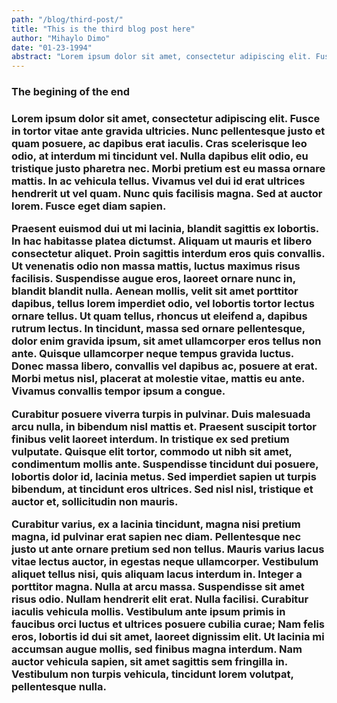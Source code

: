 ```yaml
---
path: "/blog/third-post/"
title: "This is the third blog post here"
author: "Mihaylo Dimo"
date: "01-23-1994"
abstract: "Lorem ipsum dolor sit amet, consectetur adipiscing elit. Fusce in tortor vitae ante gravida ultricies. Nunc pellentesque justo et quam posuere, ac dapibus erat iaculis. Cras scelerisque leo odio, at interdum mi tincidunt."
---
```


<h3>The begining of the end<h3>

Lorem ipsum dolor sit amet, consectetur adipiscing elit. Fusce in tortor vitae ante gravida ultricies. Nunc pellentesque justo et quam posuere, ac dapibus erat iaculis. Cras scelerisque leo odio, at interdum mi tincidunt vel. Nulla dapibus elit odio, eu tristique justo pharetra nec. Morbi pretium est eu massa ornare mattis. In ac vehicula tellus. Vivamus vel dui id erat ultrices hendrerit ut vel quam. Nunc quis facilisis magna. Sed at auctor lorem. Fusce eget diam sapien.

Praesent euismod dui ut mi lacinia, blandit sagittis ex lobortis. In hac habitasse platea dictumst. Aliquam ut mauris et libero consectetur aliquet. Proin sagittis interdum eros quis convallis. Ut venenatis odio non massa mattis, luctus maximus risus facilisis. Suspendisse augue eros, laoreet ornare nunc in, blandit blandit nulla. Aenean mollis, velit sit amet porttitor dapibus, tellus lorem imperdiet odio, vel lobortis tortor lectus ornare tellus. Ut quam tellus, rhoncus ut eleifend a, dapibus rutrum lectus. In tincidunt, massa sed ornare pellentesque, dolor enim gravida ipsum, sit amet ullamcorper eros tellus non ante. Quisque ullamcorper neque tempus gravida luctus. Donec massa libero, convallis vel dapibus ac, posuere at erat. Morbi metus nisl, placerat at molestie vitae, mattis eu ante. Vivamus convallis tempor ipsum a congue.

Curabitur posuere viverra turpis in pulvinar. Duis malesuada arcu nulla, in bibendum nisl mattis et. Praesent suscipit tortor finibus velit laoreet interdum. In tristique ex sed pretium vulputate. Quisque elit tortor, commodo ut nibh sit amet, condimentum mollis ante. Suspendisse tincidunt dui posuere, lobortis dolor id, lacinia metus. Sed imperdiet sapien ut turpis bibendum, at tincidunt eros ultrices. Sed nisl nisl, tristique et auctor et, sollicitudin non mauris.

Curabitur varius, ex a lacinia tincidunt, magna nisi pretium magna, id pulvinar erat sapien nec diam. Pellentesque nec justo ut ante ornare pretium sed non tellus. Mauris varius lacus vitae lectus auctor, in egestas neque ullamcorper. Vestibulum aliquet tellus nisi, quis aliquam lacus interdum in. Integer a porttitor magna. Nulla at arcu massa. Suspendisse sit amet risus odio. Nullam hendrerit elit erat. Nulla facilisi. Curabitur iaculis vehicula mollis. Vestibulum ante ipsum primis in faucibus orci luctus et ultrices posuere cubilia curae; Nam felis eros, lobortis id dui sit amet, laoreet dignissim elit. Ut lacinia mi accumsan augue mollis, sed finibus magna interdum. Nam auctor vehicula sapien, sit amet sagittis sem fringilla in. Vestibulum non turpis vehicula, tincidunt lorem volutpat, pellentesque nulla.